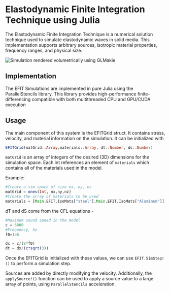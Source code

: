 # Elastodynamic Finite Integration Technique using Julia
The Elastodynamic Finite Integration Technique is a numerical solution technique used to simulate elastodynamic waves in solid media. This implementation supports arbitrary sources, isotropic material properties, frequency ranges, and physical size. 

![Simulation rendered volumetrically using GLMakie](https://raw.githubusercontent.com/S-Gol/JuliaEFIT/main/ReadmeImages/Volumetric_100.gif?token=GHSAT0AAAAAABTU4U3NDTRKPPK3ANQOLR66YTRSG7Q)

## Implementation

The EFIT Simulations are implemented in pure Julia using the ParallelStencils library. This library provides high-performance finite-differencing compatible with both multithreaded CPU and GPU/CUDA execution

## Usage

The main component of this system is the EFITGrid struct. It contains stress, velocity, and material information on the simulation. It can be initialized with

```Julia
EFITGrid(matGrid::Array,materials::Array, dt::Number, ds::Number)
```

`matGrid` is an array of integers of the desired (3D) dimensions for the simulation space. Each int references an element of `materials` which contains all of the materials used in the model. 

Example:
```Julia
#Create a sim space of size nx, ny, nz
matGrid = ones(Int, nx,ny,nz)
#Create the array of materials to be used 
materials = [Main.EFIT.IsoMats["steel"],Main.EFIT.IsoMats["Aluminum"]]
```

dT and dS come from the CFL equations - 

```Julia 
#Maximum sound speed in the model
c = 6000
#Frequency, hz
f0=1e6

dx = c/(8*f0)
dt = dx/(c*sqrt(3))
```

Once the EFITGrid is initialized with these values, we can use `EFIT.SimStep!()` to perform a simulation step.

Sources are added by directly modifying the velocity. Additionally, the `applySource!()` function can be used to apply a source value to a large array of points, using `ParallelStencils` acceleration.  
